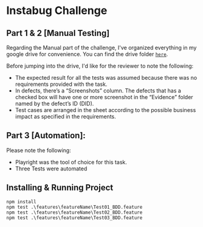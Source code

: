# Instabug Challenge

## Part 1 & 2 [Manual Testing]
Regarding the Manual part of the challenge, I've organized everything in my google drive for convenience. You can find the drive folder [`here`](https://drive.google.com/drive/folders/1VsZg1hFaaOevFVRjHihE9ZGcT9KKvl5e).

Before jumping into the drive, I'd like for the reviewer to note the following:
* The expected result for all the tests was assumed because there was no requirements provided with the task.
* In defects, there’s a “Screenshots” column. The defects that has a checked box will have one or more screenshot in the “Evidence” folder named by the defect’s ID (DID).
* Test cases are arranged in the sheet according to the possible business impact as specified in the requirements.

## Part 3 [Automation]:

Please note the following:
* Playright was the tool of choice for this task.
* Three Tests were automated



## Installing & Running Project

    npm install
    npm test .\features\featureName\Test01_BDD.feature
    npm test .\features\featureName\Test02_BDD.feature
    npm test .\features\featureName\Test03_BDD.feature
